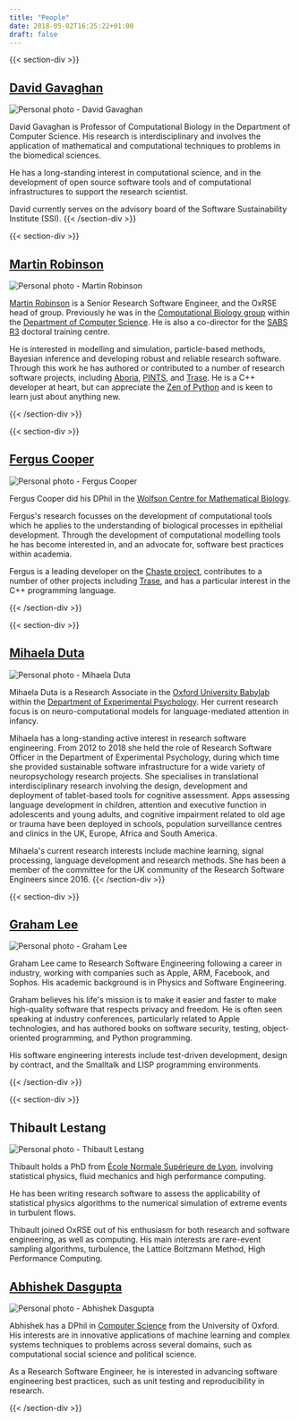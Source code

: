```yaml
---
title: "People"
date: 2018-05-02T16:25:22+01:00
draft: false
---
```


{{< section-div >}}

## [David Gavaghan](https://www.cs.ox.ac.uk/people/david.gavaghan/)

![Personal photo - David Gavaghan](photo_david_gavaghan.jpg "David Gavaghan")

David Gavaghan is Professor of Computational Biology in the Department of Computer Science.
His research is interdisciplinary and involves the application of mathematical and computational techniques to problems in the biomedical sciences.

He has a long-standing interest in computational science, and in the development of open source software tools and of computational infrastructures to support the research scientist.

David currently serves on the advisory board of the Software Sustainability Institute (SSI).
{{< /section-div >}}

{{< section-div >}}

## [Martin Robinson](https://www.cs.ox.ac.uk/people/martin.robinson/)

![Personal photo - Martin Robinson](photo_martin_robinson.jpg "Martin Robinson")

[Martin Robinson](https://github.com/martinjrobins) is a Senior Research Software 
Engineer, and the OxRSE head of group. Previously he was in the [Computational Biology
group](https://www.cs.ox.ac.uk/activities/compbio/) within the [Department of
Computer Science](https://www.cs.ox.ac.uk/). He is also a co-director for the [SABS 
R3](https://www.sabsr3.ox.ac.uk/) doctoral training centre.

He is interested in modelling and simulation, particle-based methods, Bayesian
inference and developing robust and reliable research software. Through this
work he has authored or contributed to a number of research software projects,
including [Aboria](https://github.com/martinjrobins/Aboria), 
[PINTS](https://github.com/pints-team/pints), and 
[Trase](https://github.com/trase-cpp/trase). He is a C++ developer at heart, but can 
appreciate the [Zen of Python](https://www.python.org/dev/peps/pep-0020/) and is keen to 
learn just about anything new.

{{< /section-div >}}

{{< section-div >}}

## [Fergus Cooper](https://www.cs.ox.ac.uk/people/fergus.cooper/site/)

![Personal photo - Fergus Cooper](photo_fergus_cooper.jpg "Fergus Cooper")

Fergus Cooper did his DPhil in the [Wolfson Centre for Mathematical Biology](https://www.maths.ox.ac.uk/groups/mathematical-biology).

Fergus's research focusses on the development of computational tools which he applies to the understanding of biological processes in epithelial development.
Through the development of computational modelling tools he has become interested in, and an advocate for, software best practices within academia.

Fergus is a leading developer on the [Chaste project](http://www.cs.ox.ac.uk/chaste/), contributes to a number of other projects including [Trase](https://github.com/trase-cpp/trase), and has a particular interest in the C++ programming language.

{{< /section-div >}}

{{< section-div >}}

## [Mihaela Duta](https://www.psy.ox.ac.uk/team/mihaela-duta)

![Personal photo - Mihaela Duta](photo_mihaela_duta.jpg "Mihaela Duta")

Mihaela Duta is a Research Associate in the [Oxford University Babylab](https://www.psy.ox.ac.uk/research/oxford-babylab) within the [Department of Experimental Psychology](https://www.psy.ox.ac.uk/). Her current research focus is on neuro-computational models for language-mediated attention in infancy.

Mihaela has a long-standing active interest in research software engineering. From 2012 to 2018 she held the role of Research Software Officer in the Department of Experimental Psychology, during which time she provided sustainable software infrastructure for a wide variety of neuropsychology research projects. She specialises in translational interdisciplinary research involving the design, development and deployment of tablet-based tools for cognitive assessment. Apps assessing language development in children, attention and executive function in adolescents and young adults, and cognitive impairment related to old age or trauma have been deployed in schools, population surveillance centres and clinics in the UK, Europe, Africa and South America.

Mihaela's current research interests include machine learning, signal processing, language development  and research methods. She has been a member of the committee for the UK community of the Research Software Engineers since 2016.
{{< /section-div >}}

{{< section-div >}}

## [Graham Lee](https://www.cs.ox.ac.uk/people/graham.lee/)

![Personal photo - Graham Lee](photo_graham_lee.jpg "Graham Lee")

Graham Lee came to Research Software Engineering following a career in industry, working with companies such as Apple, ARM, Facebook, and Sophos. His academic background is in Physics and Software Engineering.

Graham believes his life's mission is to make it easier and faster to make high-quality software that respects privacy and freedom. He is often seen speaking at industry conferences, particularly related to Apple technologies, and has authored books on software security, testing, object-oriented programming, and Python programming.

His software engineering interests include test-driven development, design by contract, and the Smalltalk and LISP programming environments.

{{< /section-div >}}

{{< section-div >}}

## Thibault Lestang

![Personal photo - Thibault Lestang](photo_thibault_lestang.jpg "Thibault Lestang")

Thibault holds a PhD from [École Normale Supérieure de Lyon](http://www.ens-lyon.fr/PHYSIQUE), involving statistical physics, fluid mechanics and high performance computing.

He has been writing research software to assess the applicability of statistical physics algorithms
to the numerical simulation of extreme events in turbulent flows.

Thibault joined OxRSE out of his enthusiasm for both research and software engineering, as well as computing.
His main interests are rare-event sampling algorithms, turbulence, the Lattice Boltzmann Method, High Performance Computing.

## [Abhishek Dasgupta](https://abhidg.name)

![Personal photo - Abhishek Dasgupta](photo_abhishek_dasgupta.jpg "Abhishek Dasgupta")

Abhishek has a DPhil in [Computer Science](https://www.cs.ox.ac.uk) from the
University of Oxford. His interests are in innovative applications of machine
learning and complex systems techniques to problems across several domains,
such as computational social science and political science.

As a Research Software Engineer, he is interested in advancing software
engineering best practices, such as unit testing and reproducibility in
research.

{{< /section-div >}}

